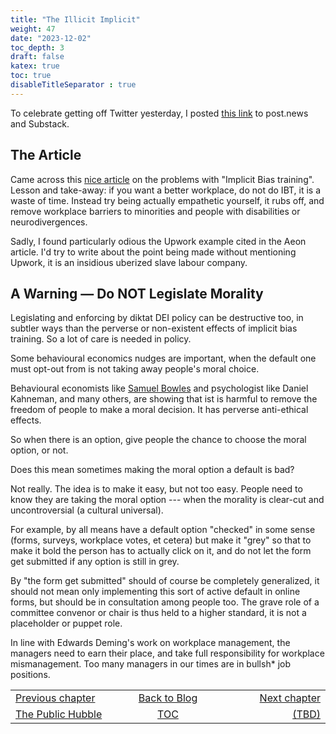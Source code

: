 ```yaml
---
title: "The Illicit Implicit"
weight: 47
date: "2023-12-02"
toc_depth: 3
draft: false
katex: true
toc: true
disableTitleSeparator : true
---
```


To celebrate getting off Twitter yesterday, I posted 
[this link](https://aeon.co/essays/the-implicit-bias-problem-wont-be-solved-by-training-alone) 
to post.news and Substack.


## The Article

Came across this 
[nice article](https://aeon.co/essays/the-implicit-bias-problem-wont-be-solved-by-training-alone)
on the problems with "Implicit Bias training".
Lesson and take-away: if you want a better workplace, do not do IBT, it is a 
waste of time. Instead try being actually empathetic yourself, it rubs off, 
and remove workplace barriers to minorities and people with disabilities or 
neurodivergences.

Sadly, I found particularly odious the Upwork example cited in the Aeon 
article. I'd try to write about the point being made without mentioning 
Upwork, it is an insidious uberized slave labour company.


## A Warning — Do NOT Legislate Morality

Legislating and enforcing by diktat DEI policy can be destructive too, in 
subtler ways than the perverse or non-existent effects of implicit bias 
training. So a lot of care is needed in policy.

Some behavioural economics nudges are important, when the default one must 
opt-out from is not taking away people's moral choice. 

Behavioural economists like 
[Samuel Bowles](https://www.goodreads.com/book/show/27220688-the-moral-economy)
and psychologist like Daniel Kahneman, and many others, are showing 
that ist is harmful to remove the freedom of people to make a moral decision. 
It has perverse anti-ethical effects.

So when there is an option, give people the chance to choose the moral 
option, or not.

Does this mean sometimes making the moral option a default is bad?

Not really. The idea is to make it easy, but not too easy. People need to 
know they are taking the moral option --- when the morality is clear-cut 
and uncontroversial (a cultural universal).

For example, by all means have a default option "checked" in some sense 
(forms, surveys, workplace votes, et cetera) but make it "grey" so that to 
make it bold the person has to actually click on it, and do not let the 
form get submitted if any option is still in grey.

By "the form get submitted" should of course be completely generalized, it 
should not mean only implementing this sort of active default in online 
forms, but should be in consultation among people too. The grave role of 
a committee convenor or chair is thus held to a higher standard, it is not
a placeholder or puppet role.

In line with Edwards Deming's work on workplace management, the managers 
need to earn their place, and take full responsibility for workplace 
mismanagement.  Too many managers in our times are in bullsh$\ast$ job 
positions.


<table style="border-collapse: collapse; border=0;">
    <colgroup>
       <col span="1" style="width: 25%;">
       <col span="1" style="width: 15%;">
       <col span="1" style="width: 25%;">
    </colgroup>
<tr style="border: 1px solid color:#0f0f0f;">
<td style="border: 1px solid color:#0f0f0f;">
<a href="../45_thepublichubble">Previous chapter</a></td>
<td style="border: 1px solid color:#0f0f0f; text-align:center;">
<a href="../">Back to Blog</a></td>
<td style="border: 1px solid color:#0f0f0f; text-align:right;">
<a href="./">Next chapter</a></td>
</tr>
<tr style="border: 1px solid color:#0f0f0f;">
<td style="border: 1px solid color:#0f0f0f;">
<a href="../45_thepublichubble">The Public Hubble</a></td>
<td style="border: 1px solid color:#0f0f0f; text-align:center;">
<a href="../">TOC</a></td>
<td style="border: 1px solid color:#0f0f0f; text-align:right;">
<a href="./">(TBD)</a></td>
</tr>
</table>
